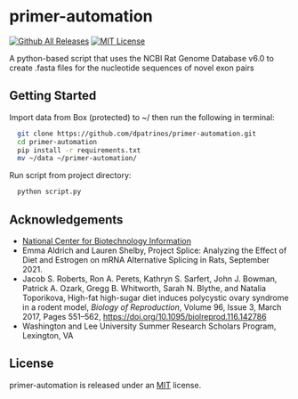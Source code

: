 
# primer-automation
[![Github All Releases](https://img.shields.io/github/downloads/dpatrinos/primer-automation/total.svg)]()
[![MIT License](https://img.shields.io/badge/license-MIT-blue)](https://github.com/dpatrinos/primer-automation/blob/main/LICENSE)

A python-based script that uses the NCBI Rat Genome Database v6.0 to create .fasta files for the nucleotide sequences of novel exon pairs

## Getting Started

Import data from Box (protected) to ~/ then run the following in terminal:

```bash
  git clone https://github.com/dpatrinos/primer-automation.git
  cd primer-automation
  pip install -r requirements.txt
  mv ~/data ~/primer-automation/
```

Run script from project directory:
```bash
  python script.py
```

## Acknowledgements

 - [National Center for Biotechnology Information](https://www.ncbi.nlm.nih.gov/data-hub/taxonomy/10116/)
 - Emma Aldrich and Lauren Shelby, Project Splice: Analyzing the Effect of Diet and Estrogen on mRNA Alternative Splicing in Rats, September 2021.
 - Jacob S. Roberts, Ron A. Perets, Kathryn S. Sarfert, John J. Bowman, Patrick A. Ozark, Gregg B. Whitworth, Sarah N. Blythe, and Natalia Toporikova, High-fat high-sugar diet induces polycystic ovary syndrome in a rodent model, *Biology of Reproduction*, Volume 96, Issue 3, March 2017, Pages 551–562, https://doi.org/10.1095/biolreprod.116.142786
 - Washington and Lee University Summer Research Scholars Program, Lexington, VA

## License
primer-automation is released under an [MIT](https://github.com/dpatrinos/primer-automation/blob/main/LICENSE) license.


